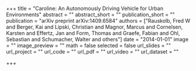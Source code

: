 +++
title = "Caroline: An Autonomously Driving Vehicle for Urban Environments"
abstract = ""
abstract_short = ""
publication_short = ""
publication = "arXiv preprint arXiv:1409.6584"
authors = ["Rauskolb, Fred W and Berger, Kai and Lipski, Christian and Magnor, Marcus and Cornelsen, Karsten and Effertz, Jan and Form, Thomas and Graefe, Fabian and Ohl, Sebastian and Schumacher, Walter and others"]
date = "2014-01-01"
image = ""
image_preview = ""
math = false
selected = false
url_slides = ""
url_project = ""
url_code = ""
url_pdf = ""
url_video = ""
url_dataset = ""

+++
